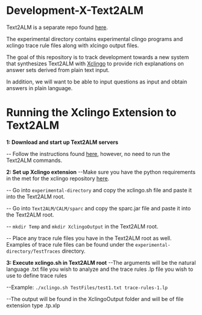 # Development-X-Text2ALM

Text2ALM is a separate repo found [here](https://github.com/cdolson19/Text2ALM).

The experimental directory contains experimental clingo programs and xclingo trace rule files along with xlcingo output files. 

The goal of this repository is to track development towards a new system that synthesizes Text2ALM with [Xclingo](https://github.com/bramucas/xclingo) to provide rich explanations on answer sets derived from plain text input.

In addition, we will want to be able to input questions as input and obtain answers in plain language.

#  Running the Xclingo Extension to Text2ALM

**1: Download and start up Text2ALM servers**

-- Follow the instructions found [here](https://github.com/cdolson19/Text2ALM/wiki), however, no need to run the Text2ALM commands.

**2: Set up Xclingo extension**
--Make sure you have the python requirements in the met for the xclingo repository [here](https://github.com/bramucas/xclingo).

-- Go into ```experimental-directory``` and copy the xclingo.sh file and paste it into the Text2ALM root.

-- Go into ```Text2ALM/CALM/sparc``` and copy the sparc.jar file and paste it into the Text2ALM root.

-- ```mkdir Temp``` and ```mkdir XclingoOutput``` in the Text2ALM root.

-- Place any trace rule files you have in the Text2ALM root as well. Examples of trace rule files can be found under the ```experimental-directory/TestTraces``` directory.

**3: Execute xclingo.sh in Text2ALM root**
--The arguments will be the natural language .txt file you wish to analyze and the trace rules .lp file you wish to use to define trace rules
    
--Example: ```./xclingo.sh TestFiles/test1.txt trace-rules-1.lp```
    
--The output will be found in the XclingoOutput folder and will be of file extension type .tp.xlp
